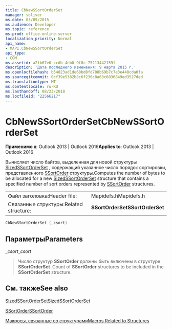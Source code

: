 ```yaml
---
title: CbNewSSortOrderSet
manager: soliver
ms.date: 03/09/2015
ms.audience: Developer
ms.topic: reference
ms.prod: office-online-server
localization_priority: Normal
api_name:
- MAPI.CbNewSSortOrderSet
api_type:
- COM
ms.assetid: a2fb67e0-ccdb-4eb0-9f8c-75213442159f
description: 'Дата последнего изменения: 9 марта 2015 г.'
ms.openlocfilehash: b54823ad1de68bd8fd708b69b7c7e3e448cda0fa
ms.sourcegitcommit: 0cf39e5382b8c6f236c8a63c6036849ed3527ded
ms.translationtype: MT
ms.contentlocale: ru-RU
ms.lasthandoff: 08/23/2018
ms.locfileid: "22566217"
---
```

# <a name="cbnewssortorderset"></a><span data-ttu-id="2ccdc-103">CbNewSSortOrderSet</span><span class="sxs-lookup"><span data-stu-id="2ccdc-103">CbNewSSortOrderSet</span></span>

  
  
<span data-ttu-id="2ccdc-104">**Применимо к**: Outlook 2013 | Outlook 2016</span><span class="sxs-lookup"><span data-stu-id="2ccdc-104">**Applies to**: Outlook 2013 | Outlook 2016</span></span> 
  
<span data-ttu-id="2ccdc-105">Вычисляет число байтов, выделенная для новой структуры [SizedSSortOrderSet](sizedssortorderset.md) , содержащий указанное число порядок сортировки, представленного [SSortOrder](ssortorder.md) структуры.</span><span class="sxs-lookup"><span data-stu-id="2ccdc-105">Computes the number of bytes to be allocated for a new [SizedSSortOrderSet](sizedssortorderset.md) structure that contains a specified number of sort orders represented by [SSortOrder](ssortorder.md) structures.</span></span> 
  
|||
|:-----|:-----|
|<span data-ttu-id="2ccdc-106">Файл заголовка:</span><span class="sxs-lookup"><span data-stu-id="2ccdc-106">Header file:</span></span>  <br/> |<span data-ttu-id="2ccdc-107">Mapidefs.h</span><span class="sxs-lookup"><span data-stu-id="2ccdc-107">Mapidefs.h</span></span>  <br/> |
|<span data-ttu-id="2ccdc-108">Связанные структуры:</span><span class="sxs-lookup"><span data-stu-id="2ccdc-108">Related structure:</span></span>  <br/> |<span data-ttu-id="2ccdc-109">**SSortOrderSet**</span><span class="sxs-lookup"><span data-stu-id="2ccdc-109">**SSortOrderSet**</span></span> <br/> |
   
```cpp
CbNewSSortOrderSet (_csort)
```

## <a name="parameters"></a><span data-ttu-id="2ccdc-110">Параметры</span><span class="sxs-lookup"><span data-stu-id="2ccdc-110">Parameters</span></span>

 <span data-ttu-id="2ccdc-111">__csort_</span><span class="sxs-lookup"><span data-stu-id="2ccdc-111">__csort_</span></span>
  
> <span data-ttu-id="2ccdc-112">Число структур **SSortOrder** должны быть включены в структуре **SSortOrderSet** .</span><span class="sxs-lookup"><span data-stu-id="2ccdc-112">Count of **SSortOrder** structures to be included in the **SSortOrderSet** structure.</span></span> 
    
## <a name="see-also"></a><span data-ttu-id="2ccdc-113">См. также</span><span class="sxs-lookup"><span data-stu-id="2ccdc-113">See also</span></span>



[<span data-ttu-id="2ccdc-114">SizedSSortOrderSet</span><span class="sxs-lookup"><span data-stu-id="2ccdc-114">SizedSSortOrderSet</span></span>](sizedssortorderset.md)
  
[<span data-ttu-id="2ccdc-115">SSortOrder</span><span class="sxs-lookup"><span data-stu-id="2ccdc-115">SSortOrder</span></span>](ssortorder.md)


[<span data-ttu-id="2ccdc-116">Макросы, связанные со структурами</span><span class="sxs-lookup"><span data-stu-id="2ccdc-116">Macros Related to Structures</span></span>](macros-related-to-structures.md)

